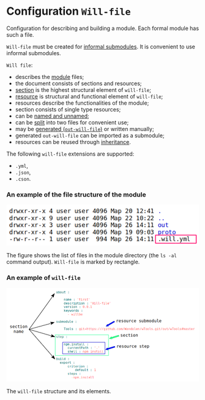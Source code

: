 # Configuration <code>Will-file</code>  

Configuration for describing and building a module. Each formal module has such a file.  

`Will-file` must be created for [informal submodules](SubmoduleInformal.md). It is convenient to use informal submodules.

`Will file`:  
- describes the [module](Module.md#Module) files;  
- the document consists of sections and resources;  
- [section](Structure.mdSection-will-file) is the highest structural element of `will-file`;  
- [resource](Structure.mdResources) is structural and functional element of `will-file`;  
- resources describe the functionalities of the module;  
- section consists of single type resources;  
- can be [named and unnamed](WillFileNamedAndSplit.md#Named-will-file);  
- can be [split](WillFileNamedAndSplit.md#Split-will-file) into two files for convenient use;
- may be [generated (`out-will-file`)](WillFileExported.md#Exported-will-file-out-will-file) or written manually;
- generated `out-will-file` can be imported as a submodule;
- resources can be reused through [inheritance](Inheritance.md).

The following `will-file` extensions are supported:
- `.yml`,
- `.json`,
- `.cson`.  

### An example of the file structure of the module

![will.file.png](../images/will.file.png)

The figure shows the list of files in the module directory (the `ls -al` command output). `Will-file` is marked by rectangle.

### An example of `will-file`

![will.file.inner.png](../images/will.file.inner.png)

The `will-file` structure and its elements.
